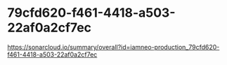 # 79cfd620-f461-4418-a503-22af0a2cf7ec
https://sonarcloud.io/summary/overall?id=iamneo-production_79cfd620-f461-4418-a503-22af0a2cf7ec

